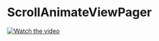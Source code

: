 # ScrollAnimateViewPager
[![Watch the video](https://img.youtube.com/vi/0YWzBQxc-KM/maxresdefault.jpg)](https://youtu.be/0YWzBQxc-KM)

